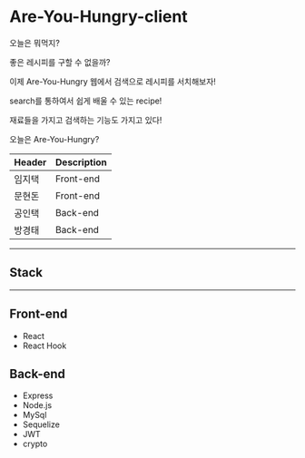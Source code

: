 # Are-You-Hungry-client

오늘은 뭐먹지?

좋은 레시피를 구할 수 없을까?

이제 Are-You-Hungry 웹에서 검색으로 레시피를 서치해보자!

search를 통하여서 쉽게 배울 수 있는 recipe!

재료들을 가지고 검색하는 기능도 가지고 있다!

오늘은 Are-You-Hungry?

| Header | Description |
| ------ | ----------- |
| 임지택 | Front-end   |
| 문현돈 | Front-end   |
| 공인택 | Back-end    |
| 방경태 | Back-end    |

---

## Stack

---

## Front-end

- React
- React Hook

## Back-end

- Express
- Node.js
- MySql
- Sequelize
- JWT
- crypto 

